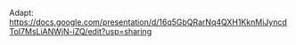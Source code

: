 Adapt: https://docs.google.com/presentation/d/16q5GbQRarNq4QXH1KknMiJyncdToI7MsLiANWjN-iZQ/edit?usp=sharing
